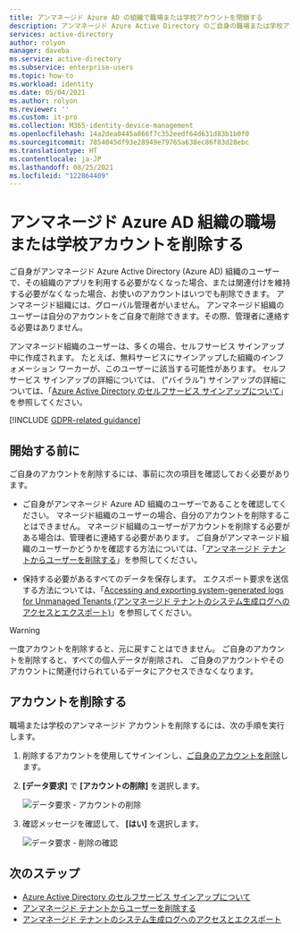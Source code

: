 ```yaml
---
title: アンマネージド Azure AD の組織で職場または学校アカウントを閉鎖する
description: アンマネージド Azure Active Directory のご自身の職場または学校アカウントを削除する方法。
services: active-directory
author: rolyon
manager: daveba
ms.service: active-directory
ms.subservice: enterprise-users
ms.topic: how-to
ms.workload: identity
ms.date: 05/04/2021
ms.author: rolyon
ms.reviewer: ''
ms.custom: it-pro
ms.collection: M365-identity-device-management
ms.openlocfilehash: 14a2dea0445a866f7c352eedf64d631d83b1b0f0
ms.sourcegitcommit: 7854045df93e28949e79765a638ec86f83d28ebc
ms.translationtype: HT
ms.contentlocale: ja-JP
ms.lasthandoff: 08/25/2021
ms.locfileid: "122864409"
---
```

# <a name="close-your-work-or-school-account-in-an-unmanaged-azure-ad-organization"></a>アンマネージド Azure AD 組織の職場または学校アカウントを削除する

ご自身がアンマネージド Azure Active Directory (Azure AD) 組織のユーザーで、その組織のアプリを利用する必要がなくなった場合、または関連付けを維持する必要がなくなった場合、お使いのアカウントはいつでも削除できます。 アンマネージド組織には、グローバル管理者がいません。 アンマネージド組織のユーザーは自分のアカウントをご自身で削除できます。その際、管理者に連絡する必要はありません。

アンマネージド組織のユーザーは、多くの場合、セルフサービス サインアップ中に作成されます。 たとえば、無料サービスにサインアップした組織のインフォメーション ワーカーが、このユーザーに該当する可能性があります。 セルフサービス サインアップの詳細については、 ("バイラル") サインアップの詳細については、「[Azure Active Directory のセルフサービス サインアップについて](directory-self-service-signup.md)」を参照してください。

[!INCLUDE [GDPR-related guidance](../../../includes/gdpr-intro-sentence.md)]

## <a name="before-you-begin"></a>開始する前に

ご自身のアカウントを削除するには、事前に次の項目を確認しておく必要があります。

* ご自身がアンマネージド Azure AD 組織のユーザーであることを確認してください。 マネージド組織のユーザーの場合、自分のアカウントを削除することはできません。 マネージド組織のユーザーがアカウントを削除する必要がある場合は、管理者に連絡する必要があります。 ご自身がアンマネージド組織のユーザーかどうかを確認する方法については、「[アンマネージド テナントからユーザーを削除する](/power-automate/gdpr-dsr-delete#delete-the-user-from-unmanaged-tenant)」を参照してください。

* 保持する必要があるすべてのデータを保存します。 エクスポート要求を送信する方法については、「[Accessing and exporting system-generated logs for Unmanaged Tenants (アンマネージド テナントのシステム生成ログへのアクセスとエクスポート)](/power-platform/admin/powerapps-gdpr-dsr-guide-systemlogs#accessing-and-exporting-system-generated-logs-for-unmanaged-tenants)」を参照してください。

> [!WARNING]
> 一度アカウントを削除すると、元に戻すことはできません。 ご自身のアカウントを削除すると、すべての個人データが削除され、 ご自身のアカウントやそのアカウントに関連付けられているデータにアクセスできなくなります。

## <a name="close-your-account"></a>アカウントを削除する

職場または学校のアンマネージド アカウントを削除するには、次の手順を実行します。

1. 削除するアカウントを使用してサインインし、[ご自身のアカウントを削除](https://portal.azure.com/#blade/Microsoft_AAD_IAM/PrivacyDataRequests)します。

1. **[データ要求]** で **[アカウントの削除]** を選択します。

    ![データ要求 - アカウントの削除](./media/users-close-account/close-account.png)

1. 確認メッセージを確認して、 **[はい]** を選択します。

    ![データ要求 - 削除の確認](./media/users-close-account/confirm-close.png)

## <a name="next-steps"></a>次のステップ

- [Azure Active Directory のセルフサービス サインアップについて](directory-self-service-signup.md)
- [アンマネージド テナントからユーザーを削除する](/power-automate/gdpr-dsr-delete#delete-the-user-from-unmanaged-tenant)
- [アンマネージド テナントのシステム生成ログへのアクセスとエクスポート](/power-platform/admin/powerapps-gdpr-dsr-guide-systemlogs#accessing-and-exporting-system-generated-logs-for-unmanaged-tenants)